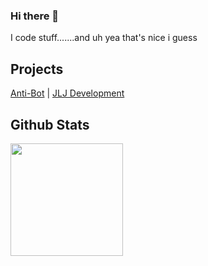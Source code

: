 ### Hi there 👋
I code stuff.......and uh yea that's nice i guess


## Projects

[Anti-Bot](https://docs.antibot.xyz) | [JLJ Development](https://dev.antibot.xyz/support)

## Github Stats

<img height="180em" src="https://github-readme-stats.vercel.app/api?username=JDevelo&show_icons=true&theme=dracula&hide_border=true&count_private=true&include_all_commits=true" />

